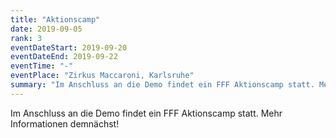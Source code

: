 ```yaml
---
title: "Aktionscamp"
date: 2019-09-05
rank: 3
eventDateStart: 2019-09-20
eventDateEnd: 2019-09-22
eventTime: "-"
eventPlace: "Zirkus Maccaroni, Karlsruhe"
summary: "Im Anschluss an die Demo findet ein FFF Aktionscamp statt. Mehr Informationen demnächst!"
---
```

Im Anschluss an die Demo findet ein FFF Aktionscamp statt. Mehr Informationen demnächst!